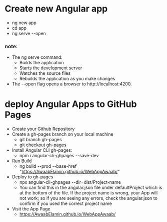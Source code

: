 # Create new Angular app 
* ng new app 
* cd app
* ng serve --open
### note:
* The ng serve command:
    * Builds the application
    * Starts the development server
    * Watches the source files
    * Rebuilds the application as you make changes 
* The --open flag opens a browser to http://localhost:4200.

# deploy Angular Apps to GitHub Pages
* Create your Github Repository
* Create a gh-pages branch on your local machine 
    * git branch gh-pages
    * git checkout gh-pages
* Install Angular CLI gh-pages:
    * npm i angular-cli-ghpages --save-dev
* Run Build 
    * ng build --prod --base-href "https://AwaabElamin.github.io/WebAppAwaab/"
* Deploy to gh-pages
    * npx angular-cli-ghpages --dir=dist/Project-name
    * You can find this in the angular.json file under defaultProject which is at the bottom of the file. If the project name is wrong, your App will not work; so if you are seeing any errors, check the angular.json to confirm if you used the correct project name
* Visit the App Page
    * https://AwaabElamin.github.io/WebAppAwaab/